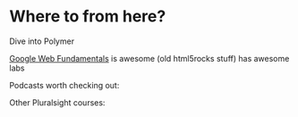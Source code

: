 
# Where to from here?

Dive into Polymer

[Google Web Fundamentals](https://developers.google.com/web/fundamentals/) is awesome (old html5rocks stuff) has awesome labs

Podcasts worth checking out:

Other Pluralsight courses:


